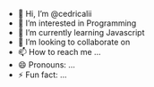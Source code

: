 - 👋 Hi, I’m @cedricalii
- 👀 I’m interested in Programming
- 🌱 I’m currently learning Javascript
- 💞️ I’m looking to collaborate on 
- 📫 How to reach me ...
- 😄 Pronouns: ...
- ⚡ Fun fact: ...

<!---
cedricalii/cedricalii is a ✨ special ✨ repository because its `README.md` (this file) appears on your GitHub profile.
You can click the Preview link to take a look at your changes.
--->
